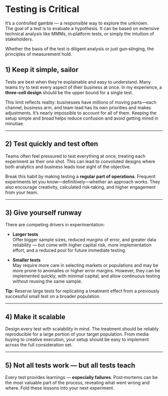 # Testing is Critical

It’s a controlled gamble — a responsible way to explore the unknown.  
The goal of a test is to evaluate a hypothesis. It can be based on extensive technical analysis like MMMs, in‑platform tests, or simply the intuition of stakeholders.  

Whether the basis of the test is diligent analysis or just gun‑slinging, the principles of measurement hold.

## 1) Keep it simple, sailor
Tests are best when they’re explainable and easy to understand. Many teams try to test every aspect of their business at once. In my experience, a **three‑cell design** should be the upper bound for a single test.

This limit reflects reality: businesses have millions of moving parts—each channel, business arm, and team lead has its own priorities and makes adjustments. It’s nearly impossible to account for all of them. Keeping the setup simple and broad helps reduce confusion and avoid getting mired in minutiae.

---

## 2) Test quickly and test often
Teams often feel pressured to test everything at once, treating each experiment as their one shot. This can lead to convoluted designs where both analytics and business leads lose sight of the objective.

Break this habit by making testing a **regular part of operations**. Frequent experiments let you know—definitively—whether an approach works. They also encourage creativity, calculated risk‑taking, and higher engagement from your team.

---

## 3) Give yourself runway
There are competing drivers in experimentation:

- **Larger tests**  
  Offer bigger sample sizes, reduced margins of error, and greater data reliability — but come with higher capital risk, more implementation effort, and a reduced pool for future immediate testing.

- **Smaller tests**  
  May require more care in selecting markets or populations and may be more prone to anomalies or higher error margins. However, they can be implemented quickly, with minimal capital, and allow continuous testing without reusing the same sample.

**Tip:** Reserve large tests for replicating a treatment effect from a previously successful small test on a broader population.

---

## 4) Make it scalable
Design every test with scalability in mind. The treatment should be reliably reproducible for a large portion of your target population. From media buying to creative execution, your setup should be easy to implement across the full consideration set.

---

## 5) Not all tests work — but all tests teach
Every test provides learnings — **especially failures**. Post‑mortems can be the most valuable part of the process, revealing what went wrong and where. Fold these lessons into your next experiment.
